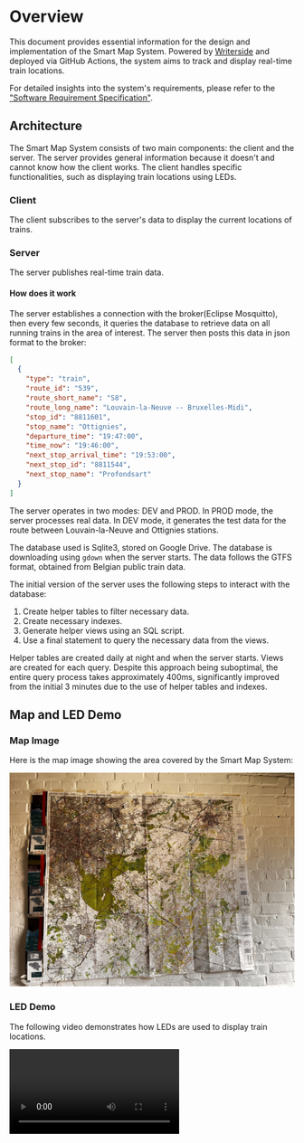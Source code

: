 # Overview

This document provides essential information for the design and implementation of 
the Smart Map System. 
Powered by [Writerside](https://www.jetbrains.com/help/writerside/getting-started.html) and deployed via GitHub Actions, 
the system aims to track and display real-time train locations. 

For detailed insights into the system's requirements,
please refer to the ["Software Requirement Specification"](Software-Requirement-Specification.md).

## Architecture

The Smart Map System consists of two main components: the client and the server. The server provides general information
because it doesn't and cannot know how the client works. The client handles specific functionalities, such as displaying 
train locations using LEDs.

### Client

The client subscribes to the server's data to display the current locations of trains. 

### Server

The server publishes real-time train data. 

#### How does it work

The server establishes a connection with the broker(Eclipse Mosquitto),
then every few seconds, it queries the database to retrieve data on all running trains in 
the area of interest. The server then posts this data in json format to the broker:

```json
[
  {
    "type": "train",
    "route_id": "539",
    "route_short_name": "S8",
    "route_long_name": "Louvain-la-Neuve -- Bruxelles-Midi",
    "stop_id": "8811601",
    "stop_name": "Ottignies",
    "departure_time": "19:47:00",
    "time_now": "19:46:00",
    "next_stop_arrival_time": "19:53:00",
    "next_stop_id": "8811544",
    "next_stop_name": "Profondsart"
  }
]
```

The server operates in two modes: DEV and PROD. In PROD mode, the server processes real data. In DEV mode, it generates
the test data for the route between Louvain-la-Neuve and Ottignies stations.

The database used is Sqlite3, stored on Google Drive. The database is downloading using `gdown` when the server starts.
The data follows the GTFS format, obtained from Belgian public train data.

The initial version of the server uses the following steps to interact with the database:

1. Create helper tables to filter necessary data.
2. Create necessary indexes.
3. Generate helper views using an SQL script.
4. Use a final statement to query the necessary data from the views.


Helper tables are created daily at night and when the server starts. Views are created for each query. Despite this
approach being suboptimal, the entire query process takes approximately 400ms, significantly improved from the initial
3 minutes due to the use of helper tables and indexes. 


## Map and LED Demo

### Map Image

Here is the map image showing the area covered by the Smart Map System:

![map_image.jpg](../../images/map_image.jpg)


### LED Demo

The following video demonstrates how LEDs are used to display train locations. 

<video src="https://youtu.be/6NPY-Aikeu4"/>

## Technology

### Server side and Client Side
1. **MQTT(Eclipse Mosquitto)**: For messaging and communication between the server and clients
2. **Python Logging**: For logging configuration and management. 

### Server Side

1. **SQLite3**: For data base storage
2. **gdown**: For downloading the database from Google Drive
3. **GTFS(General Transit Feed Specification**: For structuring public transit data.

### Client Side
1. **YAML**: Config the LEDs layout on the map
2. **neopixel**: Control the LEDs
